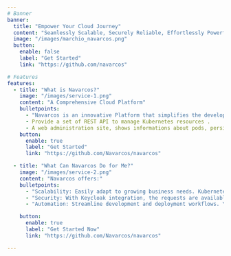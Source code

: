 ```yaml
---
# Banner
banner:
  title: "Empower Your Cloud Journey"
  content: "Seamlessly Scalable, Securely Reliable, Effortlessly Powerful. "
  image: "/images/marchio_navarcos.png"
  button:
    enable: false
    label: "Get Started"
    link: "https://github.com/navarcos"

# Features
features:
  - title: "What is Navarcos?"
    image: "/images/service-1.png"
    content: "A Comprehensive Cloud Platform"
    bulletpoints:
      - "Navarcos is an innovative Platform that simplifies the development, deployment, and management of cloud-native applications, ensuring efficiency and reliability. "
      - Provide a set of REST API to manage Kubernetes resources .
      - A web administration site, shows informations about pods, persistent volume , config maps , helm charts and so on...
    button:
      enable: true
      label: "Get Started"
      link: "https://github.com/Navarcos/navarcos"

  - title: "What Can Navarcos Do for Me?"
    image: "/images/service-2.png"
    content: "Navarcos offers:"
    bulletpoints:
      - "Scalability: Easily adapt to growing business needs. Kubernetes provide the ability to dynamically adjust the resources allocated to your application workloads based on demand. It involves adding or removing resources such as pods, nodes, or containers to match the changing needs of your applications.  "
      - "Security: With Keycloak integration, the requests are available only to users allowed."
      - "Automation: Streamline development and deployment workflows. You can connect your CD platform to deploy your application on kubernetes."

    button:
      enable: true
      label: "Get Started Now"
      link: "https://github.com/Navarcos/navarcos"

---
```

